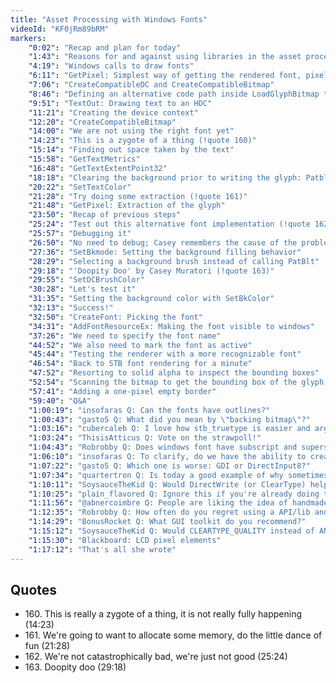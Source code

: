 ```yaml
---
title: "Asset Processing with Windows Fonts"
videoId: "KF0jRm89bRM"
markers:
    "0:02": "Recap and plan for today"
    "1:43": "Reasons for and against using libraries in the asset processor"
    "4:19": "Windows calls to draw fonts"
    "6:11": "GetPixel: Simplest way of getting the rendered font, pixel by pixel"
    "7:06": "CreateCompatibleDC and CreateCompatibleBitmap"
    "8:46": "Defining an alternative code path inside LoadGlyphBitmap to render fonts via Windows calls"
    "9:51": "TextOut: Drawing text to an HDC"
    "11:21": "Creating the device context"
    "12:20": "CreateCompatibleBitmap"
    "14:00": "We are not using the right font yet"
    "14:23": "This is a zygote of a thing (!quote 160)"
    "15:14": "Finding out space taken by the text"
    "15:58": "GetTextMetrics"
    "16:48": "GetTextExtentPoint32"
    "18:18": "Clearing the background prior to writing the glyph: Patblt"
    "20:22": "SetTextColor"
    "21:28": "Try doing some extraction (!quote 161)"
    "21:48": "GetPixel: Extraction of the glyph"
    "23:50": "Recap of previous steps"
    "25:24": "Test out this alternative font implementation (!quote 162)"
    "25:57": "Debugging it"
    "26:50": "No need to debug; Casey remembers the cause of the problem"
    "27:36": "SetBkmode: Setting the background filling behavior"
    "28:29": "Selecting a background brush instead of calling PatBlt"
    "29:18": "'Doopity Doo' by Casey Muratori (!quote 163)"
    "29:55": "SetDCBrushColor"
    "30:28": "Let's test it"
    "31:35": "Setting the background color with SetBkColor"
    "32:13": "Success!"
    "32:50": "CreateFont: Picking the font"
    "34:31": "AddFontResourceEx: Making the font visible to windows"
    "37:26": "We need to specify the font name"
    "44:52": "We also need to mark the font as active"
    "45:44": "Testing the renderer with a more recognizable font"
    "46:54": "Back to STB font rendering for a minute"
    "47:52": "Resorting to solid alpha to inspect the bounding boxes"
    "52:54": "Scanning the bitmap to get the bounding box of the glyph manually"
    "57:41": "Adding a one-pixel empty border"
    "59:40": "Q&A"
    "1:00:19": "insofaras Q: Can the fonts have outlines?"
    "1:00:43": "gasto5 Q: What did you mean by \"backing bitmap\"?"
    "1:03:16": "cubercaleb Q: I love how stb_truetype is easier and arguably better than the windows api version"
    "1:03:24": "ThisisAtticus Q: Vote on the strawpoll!"
    "1:04:43": "Robrobby Q: Does windows font have subscript and superscript support and therefore so much overbounding? Also, is the anti-alias only stored in the alpha value by windows? After seeing a pro like you struggle with this API I understand the burden you go through with it, having seen STB yesterday"
    "1:06:10": "insofaras Q: To clarify, do we have the ability to create font bitmaps with outlines on the characters that could maybe be colored separately?"
    "1:07:22": "gasto5 Q: Which one is worse: GDI or DirectInput8?"
    "1:07:34": "quartertron Q: Is today a good example of why sometimes using a library is okay?"
    "1:10:11": "SoysauceTheKid Q: Would DirectWrite (or ClearType) help out with the anti-aliasing?"
    "1:10:25": "plain_flavored Q: Ignore this if you're already doing this, but why not ship the mono bitmap as part of the asset file instead of the much larger RGBA bitmap?"
    "1:11:56": "@abnercoimbre Q: People are liking the idea of handmade.dev"
    "1:12:35": "Robrobby Q: How often do you regret using a API/lib and back-up writing your own implementation? When you are fast-paced as you maybe this sometimes is better when your knowledge of the problem is sufficient"
    "1:14:29": "BonusRocket Q: What GUI toolkit do you recommend?"
    "1:15:12": "SoysauceTheKid Q: Would CLEARTYPE_QUALITY instead of ANTIALIASED_QUALITY make a difference?"
    "1:15:30": "Blackboard: LCD pixel elements"
    "1:17:12": "That's all she wrote"
---
```


## Quotes

* 160\. This is really a zygote of a thing, it is not really fully happening (14:23)
* 161\. We're going to want to allocate some memory, do the little dance of fun (21:28)
* 162\. We're not catastrophically bad, we're just not good (25:24)
* 163\. Doopity doo (29:18)
